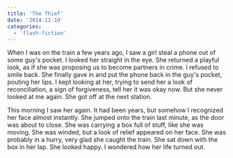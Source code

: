 ```yaml
---
title: 'The Thief'
date: '2014-11-19'
categories:
  - 'flash-fiction'
---
```


When I was on the train a few years ago, I saw a girl steal a phone out of some
guy's pocket. I looked her straight in the eye. She returned a playful look, as
if she was proposing us to become partners in crime. I refused to smile back.
She finally gave in and put the phone back in the guy's pocket, pouting her
lips. I kept looking at her, trying to send her a look of reconciliation, a sign
of forgiveness, tell her it was okay now. But she never looked at me again. She
got off at the next station.

<!-- truncate -->

This morning I saw her again. It had been years, but somehow I recognized her
face almost instantly. She jumped onto the train last minute, as the door was
about to close. She was carrying a box full of stuff, like she was moving. She
was winded, but a look of relief appeared on her face. She was probably in a
hurry, very glad she caught the train. She sat down with the box in her lap. She
looked happy. I wondered how her life turned out.
